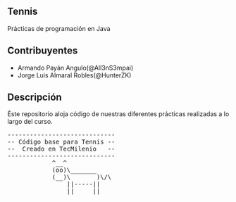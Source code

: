## Tennis
Prácticas de programación en Java

## Contribuyentes

+ Armando Payán Angulo(@All3nS3mpai)
+ Jorge Luis Almaral Robles(@HunterZK)

## Descripción

Éste repositorio aloja código de nuestras diferentes prácticas
realizadas a lo largo del curso.

<pre>
-----------------------------
-- Código base para Tennis --
--  Creado en TecMilenio   --
-----------------------------
            ^__^
            (oo)\_______
            (__)\       )\/\
                ||-----||
                ||     ||
</pre>

